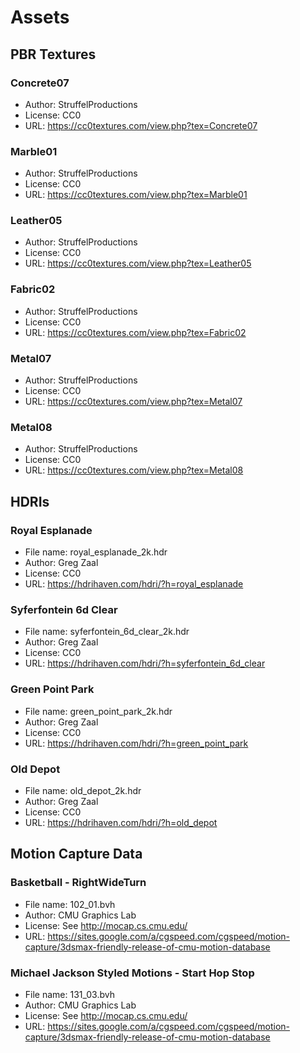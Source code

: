 # Assets

## PBR Textures

### Concrete07

- Author: StruffelProductions
- License: CC0
- URL: <https://cc0textures.com/view.php?tex=Concrete07>

### Marble01

- Author: StruffelProductions
- License: CC0
- URL: <https://cc0textures.com/view.php?tex=Marble01>

### Leather05

- Author: StruffelProductions
- License: CC0
- URL: <https://cc0textures.com/view.php?tex=Leather05>

### Fabric02

- Author: StruffelProductions
- License: CC0
- URL: <https://cc0textures.com/view.php?tex=Fabric02>

### Metal07

- Author: StruffelProductions
- License: CC0
- URL: <https://cc0textures.com/view.php?tex=Metal07>

### Metal08

- Author: StruffelProductions
- License: CC0
- URL: <https://cc0textures.com/view.php?tex=Metal08>

## HDRIs

### Royal Esplanade

- File name: royal_esplanade_2k.hdr
- Author: Greg Zaal
- License: CC0
- URL: <https://hdrihaven.com/hdri/?h=royal_esplanade>

### Syferfontein 6d Clear

- File name: syferfontein_6d_clear_2k.hdr
- Author: Greg Zaal
- License: CC0
- URL: <https://hdrihaven.com/hdri/?h=syferfontein_6d_clear>

### Green Point Park

- File name: green_point_park_2k.hdr
- Author: Greg Zaal
- License: CC0
- URL: <https://hdrihaven.com/hdri/?h=green_point_park>

### Old Depot

- File name: old_depot_2k.hdr
- Author: Greg Zaal
- License: CC0
- URL: <https://hdrihaven.com/hdri/?h=old_depot>

## Motion Capture Data

### Basketball - RightWideTurn

- File name: 102_01.bvh
- Author: CMU Graphics Lab
- License: See <http://mocap.cs.cmu.edu/>
- URL: <https://sites.google.com/a/cgspeed.com/cgspeed/motion-capture/3dsmax-friendly-release-of-cmu-motion-database>

### Michael Jackson Styled Motions - Start Hop Stop

- File name: 131_03.bvh
- Author: CMU Graphics Lab
- License: See <http://mocap.cs.cmu.edu/>
- URL: <https://sites.google.com/a/cgspeed.com/cgspeed/motion-capture/3dsmax-friendly-release-of-cmu-motion-database>
